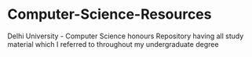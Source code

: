 # Computer-Science-Resources
Delhi University - Computer Science honours
Repository having all study material which I referred to throughout my undergraduate degree
